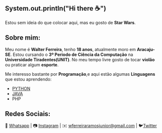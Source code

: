 ## System.out.println("Hi there ☕")
Estou sem ideia do que colocar aqui, mas eu gosto de **Star Wars**.

## Sobre mim:
Meu nome é **Walter Ferreira**, tenho **18 anos**, atualmente moro em **Aracaju-SE**.
 Estou cursando o **3º Periodo de Ciência da Computação** na **Universidade Tiradentes(UNIT)**.
 No meu tempo livre gosto de tocar **violão** ou praticar algum **esporte**.

Me interesso bastante por **Programação**,e aqui estão algumas **Linguagens** que estou aprendendo:
  * [PYTHON ](https://github.com/FerreiraWalter/Python-Padawan)
  * [JAVA](https://github.com/FerreiraWalter/Java4Me)
  * PHP
  
## Redes Sociais:

💬 [Whatsapp](wa.me/5579996928345) |
📷 [Instagram](https://www.instagram.com/walter.chuno/) |
✉️ wferreiraramosjunior@gmail.com |
🐦[Twitter](https://twitter.com/walter_chuno)
